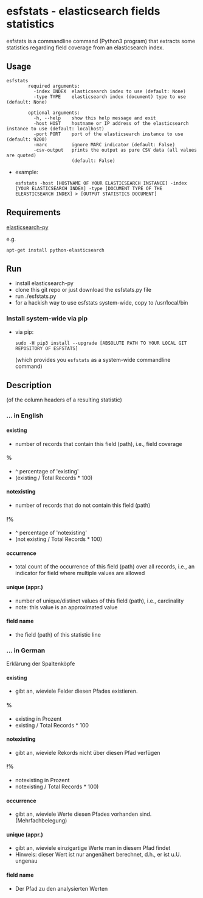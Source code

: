 # esfstats - elasticsearch fields statistics

esfstats is a commandline command (Python3 program) that extracts some statistics regarding field coverage from an elasticsearch index.

## Usage

```
esfstats
        required arguments:
          -index INDEX  elasticsearch index to use (default: None)
          -type TYPE    elasticsearch index (document) type to use (default: None)

        optional arguments:
          -h, --help    show this help message and exit
          -host HOST    hostname or IP address of the elasticsearch instance to use (default: localhost)
          -port PORT    port of the elasticsearch instance to use (default: 9200)
          -marc         ignore MARC indicator (default: False)
          -csv-output   prints the output as pure CSV data (all values are quoted)
                        (default: False)
```

* example:
    ```
    esfstats -host [HOSTNAME OF YOUR ELASTICSEARCH INSTANCE] -index [YOUR ELASTICSEARCH INDEX] -type [DOCUMENT TYPE OF THE ELEASTICSEARCH INDEX] > [OUTPUT STATISTICS DOCUMENT]
    ```

## Requirements

[elasticsearch-py](http://elasticsearch-py.rtfd.org/)

e.g.
```
apt-get install python-elasticsearch
```

## Run

* install elasticsearch-py
* clone this git repo or just download the esfstats.py file
* run ./esfstats.py
* for a hackish way to use esfstats system-wide, copy to /usr/local/bin

### Install system-wide via pip

* via pip:
    ```
    sudo -H pip3 install --upgrade [ABSOLUTE PATH TO YOUR LOCAL GIT REPOSITORY OF ESFSTATS]
    ```
    (which provides you ```esfstats``` as a system-wide commandline command)

## Description

(of the column headers of a resulting statistic)

### ... in English

#### existing
* number of records that contain this field (path), i.e., field coverage

#### %
* ^ percentage of 'existing'
* (existing / Total Records * 100)

#### notexisting
* number of records that do not contain this field (path)

#### !%
* ^ percentage of 'notexisting'
* (not existing / Total Records * 100)

#### occurrence
* total count of the occurrence of this field (path) over all records, i.e., an indicator for field where multiple values are allowed

#### unique (appr.)
* number of unique/distinct values of this field (path), i.e., cardinality
* note: this value is an approximated value

#### field name
* the field (path) of this statistic line

### ... in German

Erklärung der Spaltenköpfe

#### existing
* gibt an, wieviele Felder diesen Pfades existieren.

#### %
* existing in Prozent
* existing / Total Records * 100

#### notexisting
* gibt an, wieviele Rekords nicht über diesen Pfad verfügen

#### !%
* notexisting in Prozent
* notexisting / Total Records * 100)

#### occurrence
* gibt an, wieviele Werte diesen Pfades vorhanden sind. (Mehrfachbelegung)

#### unique (appr.)
* gibt an, wieviele einzigartige Werte man in diesem Pfad findet
* Hinweis: dieser Wert ist nur angenähert berechnet, d.h., er ist u.U. ungenau

#### field name
* Der Pfad zu den analysierten Werten


